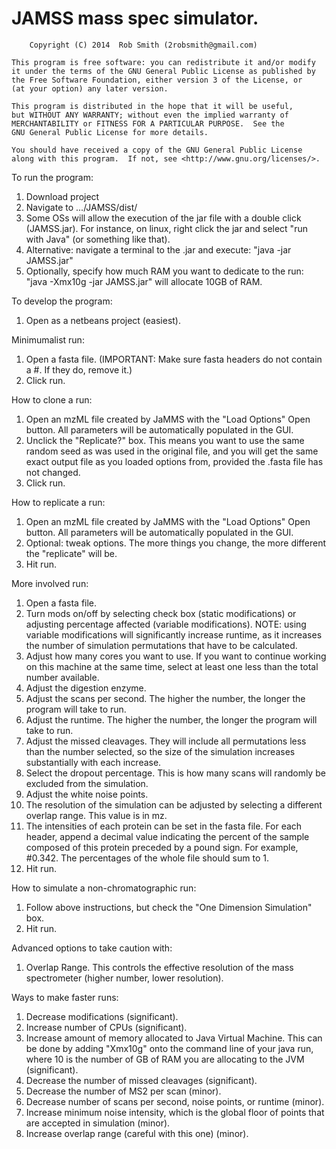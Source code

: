JAMSS mass spec simulator.
====
		Copyright (C) 2014  Rob Smith (2robsmith@gmail.com)

    This program is free software: you can redistribute it and/or modify
    it under the terms of the GNU General Public License as published by
    the Free Software Foundation, either version 3 of the License, or
    (at your option) any later version.

    This program is distributed in the hope that it will be useful,
    but WITHOUT ANY WARRANTY; without even the implied warranty of
    MERCHANTABILITY or FITNESS FOR A PARTICULAR PURPOSE.  See the
    GNU General Public License for more details.

    You should have received a copy of the GNU General Public License
    along with this program.  If not, see <http://www.gnu.org/licenses/>.

To run the program:
1) Download project
2) Navigate to .../JAMSS/dist/
3) Some OSs will allow the execution of the jar file with a double click (JAMSS.jar). For instance, on linux, right click the jar and select "run with Java" (or something like that).
4) Alternative: navigate a terminal to the .jar and execute: "java -jar JAMSS.jar"
5) Optionally, specify how much RAM you want to dedicate to the run: "java -Xmx10g -jar JAMSS.jar" will allocate 10GB of RAM. 

To develop the program:
1) Open as a netbeans project (easiest).

Minimumalist run:
1) Open a fasta file. (IMPORTANT: Make sure fasta headers do not contain a #. If they do, remove it.)
2) Click run.

How to clone a run: 
1) Open an mzML file created by JaMMS with the "Load Options" Open button. All parameters will be automatically populated in the GUI.
2) Unclick the "Replicate?" box. This means you want to use the same random seed as was used in the original file, and you will get the same exact output file as you loaded options from, provided the .fasta file has not changed.
3) Click run.

How to replicate a run:
1) Open an mzML file created by JaMMS with the "Load Options" Open button. All parameters will be automatically populated in the GUI.
2) Optional: tweak options. The more things you change, the more different the "replicate" will be.
3) Hit run.

More involved run:
1) Open a fasta file.
2) Turn mods on/off by selecting check box (static modifications) or adjusting percentage affected (variable modifications). NOTE: using variable modifications will significantly increase runtime, as it increases the number of simulation permutations that have to be calculated.
3) Adjust how many cores you want to use. If you want to continue working on this machine at the same time, select at least one less than the total number available. 
4) Adjust the digestion enzyme.
5) Adjust the scans per second. The higher the number, the longer the program will take to run.
6) Adjust the runtime. The higher the number, the longer the program will take to run.
7) Adjust the missed cleavages. They will include all permutations less than the number selected, so the size of the simulation increases substantially with each increase.
8) Select the dropout percentage. This is how many scans will randomly be excluded from the simulation.
9) Adjust the white noise points.
10) The resolution of the simulation can be adjusted by selecting a different overlap range. This value is in mz.
11) The intensities of each protein can be set in the fasta file. For each header, append a decimal value indicating the percent of the sample composed of this protein preceded by a pound sign. For example, #0.342. The percentages of the whole file should sum to 1.
12) Hit run.

How to simulate a non-chromatographic run:
1) Follow above instructions, but check the "One Dimension Simulation" box.
2) Hit run.

Advanced options to take caution with:
1) Overlap Range. This controls the effective resolution of the mass spectrometer (higher number, lower resolution).


Ways to make faster runs:
1) Decrease modifications (significant).
2) Increase number of CPUs (significant).
3) Increase amount of memory allocated to Java Virtual Machine. This can be done by adding "Xmx10g" onto the command line of your java run, where 10 is the number of GB of RAM you are allocating to the JVM (significant).
4) Decrease the number of missed cleavages (significant).
5) Decrease the number of MS2 per scan (minor).
6) Decrease number of scans per second, noise points, or runtime (minor).
7) Increase minimum noise intensity, which is the global floor of points that are accepted in simulation (minor).
8) Increase overlap range (careful with this one) (minor).




